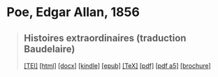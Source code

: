 # Poe, Edgar Allan, 1856

> ## Histoires extraordinaires (traduction Baudelaire)
>  <a title="Source XML/TEI" class="mime48 tei" href="https://hurlus.github.io/tei/poe1856_histoires1.xml">[TEI]</a>  <a title="HTML une page" class="mime48 html" href="https://hurlus.github.io/poe1856_histoires1/poe1856_histoires1.html">[html]</a>  <a title="Bureautique (LibreOffice, MS.Word)" class="mime48 docx" href="https://hurlus.github.io/poe1856_histoires1/poe1856_histoires1.docx">[docx]</a>  <a title="Amazon.kindle" class="mime48 mobi" href="https://hurlus.github.io/poe1856_histoires1/poe1856_histoires1.mobi">[kindle]</a>  <a title="EPUB, pour liseuses et téléphones" class="mime48 epub" href="https://hurlus.github.io/poe1856_histoires1/poe1856_histoires1.epub">[epub]</a>  <a title="LaTeX" class="mime48 tex" href="https://hurlus.github.io/poe1856_histoires1/poe1856_histoires1.tex">[TeX]</a>  <a title="PDF à imprimer, A4 2 colonnes" class="mime48 pdf" href="https://hurlus.github.io/poe1856_histoires1/poe1856_histoires1.pdf">[pdf]</a>  <a title="PDF à lire, A5 une colonne" class="mime48 a5" href="https://hurlus.github.io/poe1856_histoires1/poe1856_histoires1_a5.pdf">[pdf a5]</a>  <a title="Brochure à agrafer, pdf imposé pour imprimante recto/verso" class="mime48 brochure" href="https://hurlus.github.io/poe1856_histoires1/poe1856_histoires1_brochure.pdf">[brochure]</a> 
